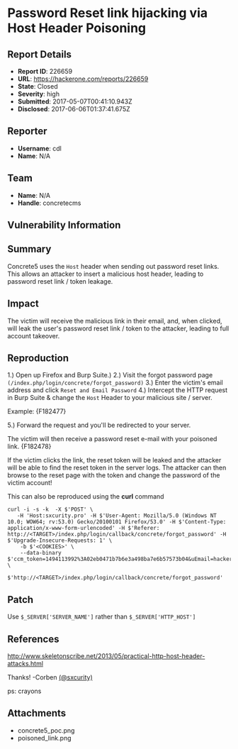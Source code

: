 # Password Reset link hijacking via Host Header Poisoning 

## Report Details
- **Report ID**: 226659
- **URL**: https://hackerone.com/reports/226659
- **State**: Closed
- **Severity**: high
- **Submitted**: 2017-05-07T00:41:10.943Z
- **Disclosed**: 2017-06-06T01:37:41.675Z

## Reporter
- **Username**: cdl
- **Name**: N/A

## Team
- **Name**: N/A
- **Handle**: concretecms

## Vulnerability Information
## Summary
Concrete5 uses the `Host` header when sending out password reset links. This allows an attacker to insert a malicious host header, leading to password reset link / token leakage.

## Impact
The victim will receive the malicious link in their email, and, when clicked, will leak the user's password reset link / token to the attacker, leading to full account takeover.

## Reproduction
1.) Open up Firefox and Burp Suite.)
2.) Visit the forgot password page `(/index.php/login/concrete/forgot_password)`
3.) Enter the victim's email address and click `Reset and Email Password`
4.) Intercept the HTTP request in Burp Suite & change the `Host` Header to your malicious site / server.

Example:
{F182477}

5.) Forward the request and you'll be redirected to your server.

The victim will then receive a password reset e-mail with your poisoned link.
{F182478}

If the victim clicks the link, the reset token will be leaked and the attacker will be able to find the reset token in the server logs. The attacker can then browse to the reset page with the token and change the password of the victim account!


This can also be reproduced using the **curl** command
```
curl -i -s -k  -X $'POST' \
   -H 'Host:sxcurity.pro' -H $'User-Agent: Mozilla/5.0 (Windows NT 10.0; WOW64; rv:53.0) Gecko/20100101 Firefox/53.0' -H $'Content-Type: application/x-www-form-urlencoded' -H $'Referer: http://<TARGET>/index.php/login/callback/concrete/forgot_password' -H $'Upgrade-Insecure-Requests: 1' \
    -b $'<COOKIES>' \
    --data-binary $'ccm_token=1494113992%3A02eb0471b7b6e3a498ba7e6b57573b04&uEmail=hacker1337%40mailinator.com&resetPassword=' \
    $'http://<TARGET>/index.php/login/callback/concrete/forgot_password'
```

## Patch
Use `$_SERVER['SERVER_NAME']` rather than `$_SERVER['HTTP_HOST']`

## References
 http://www.skeletonscribe.net/2013/05/practical-http-host-header-attacks.html 

Thanks!
-Corben [(@sxcurity)](https://twitter.com/sxcurity)

ps: crayons

## Attachments
- concrete5_poc.png
- poisoned_link.png
